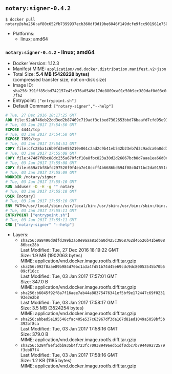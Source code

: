 ## `notary:signer-0.4.2`

```console
$ docker pull notary@sha256:af80c652fb7399937ecb360df3d19be6046f149dcfe9fcc901961e750d327115
```

-	Platforms:
	-	linux; amd64

### `notary:signer-0.4.2` - linux; amd64

-	Docker Version: 1.12.3
-	Manifest MIME: `application/vnd.docker.distribution.manifest.v2+json`
-	Total Size: **5.4 MB (5428228 bytes)**  
	(compressed transfer size, not on-disk size)
-	Image ID: `sha256:391ff85cbd742157e45c376a0549d17de8809ca01c50b9ec389daf0d03c07fa2`
-	Entrypoint: `["entrypoint.sh"]`
-	Default Command: `["notary-signer","--help"]`

```dockerfile
# Tue, 27 Dec 2016 18:17:25 GMT
ADD file:92ab746eb22dd3ed2b87469c719adf3c1bed7302653bbd76baafd7cfd95e911e in / 
# Tue, 03 Jan 2017 17:54:50 GMT
EXPOSE 4444/tcp
# Tue, 03 Jan 2017 17:54:50 GMT
EXPOSE 7899/tcp
# Tue, 03 Jan 2017 17:54:51 GMT
COPY file:cfc28ba1c6b9fd3e055210e061c2ad2c9b41eb542b23eb7d3c9adca0a0dd775d in /notary/signer/ 
# Tue, 03 Jan 2017 17:55:08 GMT
COPY file:474d7f8bc88dc235a670fcf18a8fbc823a30d2d26867bcb8d7aaa1ea66d0cd00 in /notary/signer/ 
# Tue, 03 Jan 2017 17:55:08 GMT
COPY file:659a7bf8bfc297520f9f4ea7e10ccff4b6686bd694f08c0471bc2da01551deb8 in /notary/signer/ 
# Tue, 03 Jan 2017 17:55:09 GMT
WORKDIR /notary/signer
# Tue, 03 Jan 2017 17:55:10 GMT
RUN adduser -D -H -g "" notary
# Tue, 03 Jan 2017 17:55:10 GMT
USER [notary]
# Tue, 03 Jan 2017 17:55:10 GMT
ENV PATH=/usr/local/sbin:/usr/local/bin:/usr/sbin:/usr/bin:/sbin:/bin:/notary/signer
# Tue, 03 Jan 2017 17:55:11 GMT
ENTRYPOINT ["entrypoint.sh"]
# Tue, 03 Jan 2017 17:55:11 GMT
CMD ["notary-signer" "--help"]
```

-	Layers:
	-	`sha256:0a8490d0dfd399b3a50e9aaa81dba0d425c3868762d46526b41be00886bcc28b`  
		Last Modified: Tue, 27 Dec 2016 18:19:22 GMT  
		Size: 1.9 MB (1902063 bytes)  
		MIME: application/vnd.docker.image.rootfs.diff.tar.gzip
	-	`sha256:092f8aae89b984d70bc1a3a4fd51b74d45e69cdc9dc80053545b70b509cf16cc`  
		Last Modified: Tue, 03 Jan 2017 17:57:01 GMT  
		Size: 347.0 B  
		MIME: application/vnd.docker.image.rootfs.diff.tar.gzip
	-	`sha256:b6045f92f8a7f16aee7ab44a88375476341ef5bf9e172447c69f023193e3e2b8`  
		Last Modified: Tue, 03 Jan 2017 17:58:17 GMT  
		Size: 3.5 MB (3524254 bytes)  
		MIME: application/vnd.docker.image.rootfs.diff.tar.gzip
	-	`sha256:abbed5e195546cfac405e537c63967df3da167d81ed1049a5058bf5b392bf8ca`  
		Last Modified: Tue, 03 Jan 2017 17:58:16 GMT  
		Size: 379.0 B  
		MIME: application/vnd.docker.image.rootfs.diff.tar.gzip
	-	`sha256:b284f8ef1dbb935b4f723fc709389496edb1df0cbc7b794409272579f3eb87f4`  
		Last Modified: Tue, 03 Jan 2017 17:58:16 GMT  
		Size: 1.2 KB (1185 bytes)  
		MIME: application/vnd.docker.image.rootfs.diff.tar.gzip
